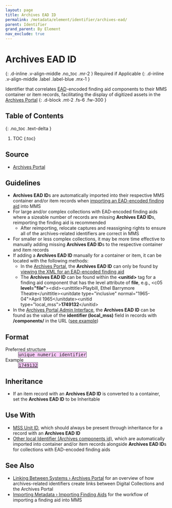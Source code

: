 ```yaml
---
layout: page
title: Archives EAD ID
permalink: /metadata/element/identifier/archives-ead/
parent: Identifier
grand_parent: By Element
nav_exclude: true
---
```


# Archives EAD ID
{: .d-inline .v-align-middle .no_toc .mr-2 }
Required if Applicable
{: .d-inline .v-align-middle .label .label-blue .mx-1 }

Identifier that correlates [EAD](/metadata-documentation/resources/glossary/#encoded-archival-description)-encoded finding aid components to their MMS container or item records, facilitating the display of digitized assets in the [Archives Portal](/metadata-documentation/resources/glossary/#archives-portal)
{: .d-block .mt-2 .fs-6 .fw-300 }

## Table of Contents
{: .no_toc .text-delta }

1. TOC
{:toc}

## Source
- [Archives Portal](/metadata-documentation/resources/glossary/#archives-portal)

## Guidelines
- **Archives EAD ID**s are automatically imported into their respective MMS container and/or item records when [importing an EAD-encoded finding aid](/metadata-documentation/workflows/import/#importing-finding-aids) into MMS
- For large and/or complex collections with EAD-encoded finding aids where a sizeable number of records are missing **Archives EAD ID**s, reimporting the finding aid is recommended
    - After reimporting, relocate captures and reassigning rights to ensure all of the archives-related identifiers are correct in MMS
- For smaller or less complex collections, it may be more time effective to manually adding missing **Archives EAD ID**s to the respective container and item records
- If adding a **Archives EAD ID** manually for a container or item, it can be located with the following methods:
    - In the [Archives Portal](/metadata-documentation/resources/glossary/#archives-portal), the **Archives EAD ID** can only be found by [viewing the XML for an EAD-encoded finding aid](/metadata-documentation/resources/tips-tricks/#view-xml-in-archives-portal)
    - The **Archives EAD ID** can be found within the **&lt;unitid&gt;** tag for a finding aid component that has the level attribute of **file**, e.g., &lt;c05 **level=&quot;file&quot;**&gt;&lt;did&gt;&lt;unittitle&gt;Playbill, Ethel Barrymore Theatre&lt;/unittitle&gt;&lt;unitdate type=&quot;inclusive&quot; normal=&quot;1965-04&quot;&gt;April 1965&lt;/unitdate&gt;&lt;unitid type=&quot;local_mss&quot;&gt;**1749132**&lt;/unitid&gt;
- In the [Archives Portal Admin Interface](/metadata-documentation/resources/glossary/#archives-portal-admin-interface), the **Archives EAD ID** can be found as the value of the **identifier (local_mss)** field in records with **/components/** in the URL ([see example](https://archives.nypl.org/admin/components/1418303#:~:text=identifier%20(local_mss),1749132))

## Format

<dl>
<dt>Preferred structure</dt>
<dd><tt><span style="background: #ffccff; border: 1px solid #5c5962;">unique numeric identifier</span></tt></dd>
<dt>Example</dt>
<dd><a href="https://archives.nypl.org/admin/components/1418303#:~:text=identifier%20(local_mss),1749132"><tt><span style="background: #ffccff; border: 1px solid #5c5962;">1749132</span></tt></a></dd>
</dl>

## Inheritance
- If an item record with an **Archives EAD ID** is converted to a container, set the **Archives EAD ID** to be Inheritable

## Use With
- [MSS Unit ID](/metadata-documentation/metadata/element/identifier/mss-unit/), which should always be present through inheritance for a record with an **Archives EAD ID**
- [Other local Identifier (Archives components id)](/metadata-documentation/metadata/element/identifier/other-local/#archives-collections-id), which are automatically imported into container and/or item records alongside **Archives EAD ID**s for collections with EAD-encoded finding aids

## See Also
- [Linking Between Systems › Archives Portal](/metadata-documentation/workflows/linking/#archives-portal) for an overview of how archives-related identifiers create links between Digital Collections and the Archives Portal
- [Importing Metadata › Importing Finding Aids](/metadata-documentation/workflows/import/#importing-finding-aids) for the workflow of importing a finding aid into MMS